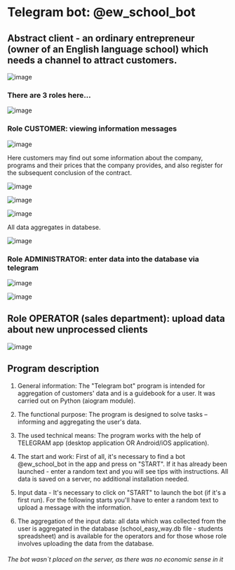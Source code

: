 # Telegram bot:  @ew_school_bot

## Abstract client - an ordinary entrepreneur (owner of an English language school) which needs a channel to attract customers.


![image](https://user-images.githubusercontent.com/108606736/189052981-2628e8a4-d6e2-49d7-ad09-3273abe03345.png)


### There are 3 roles here...

![image](https://user-images.githubusercontent.com/108606736/188949541-bb3bcc7d-7d90-47e8-bb56-7be09dab9196.png)


### **Role CUSTOMER: viewing information messages**

![image](https://user-images.githubusercontent.com/108606736/187730655-dcb47b10-941c-457f-996d-36dac6664c2b.png)

Here customers may find out some information about the company, programs and their prices that the company provides, and also register for the subsequent conclusion of the contract. 

![image](https://user-images.githubusercontent.com/108606736/187731644-d6cc9074-bf08-4e26-9184-1308ebb890f8.png)


![image](https://user-images.githubusercontent.com/108606736/187731940-ed79ffc8-4c2b-4b13-a574-38573981cdf8.png)

![image](https://user-images.githubusercontent.com/108606736/187732317-cbaa3347-2145-4ae4-89a6-00aa7c022bc2.png)

All data aggregates in databese.

![image](https://user-images.githubusercontent.com/108606736/187732770-3df0dc5b-d496-4d50-bd9f-70c9fd22dd4f.png)



### **Role ADMINISTRATOR: enter data into the database via telegram**

![image](https://user-images.githubusercontent.com/108606736/187751136-72bf8183-f4aa-4943-9e8c-bad549d5ccd3.png)

![image](https://user-images.githubusercontent.com/108606736/187751399-e406f7e4-04be-497c-a1b0-8d1677354b33.png)

## **Role OPERATOR (sales department): upload data about new unprocessed clients**

![image](https://user-images.githubusercontent.com/108606736/187751792-33d0951b-1716-4223-8f22-b7a77145efb7.png)


## Program description

1. General information: The "Telegram bot" program is intended for aggregation of customers' data and is a guidebook for a user. It was carried out on Python (aiogram module). 

2. The functional purpose: The program is designed to solve tasks – informing and aggregating the user's data.

3. The used technical means: The program works with the help of TELEGRAM app (desktop application OR Android/iOS application).

4. The start and work: First of all, it's necessary to find a bot @ew_school_bot in the app and press on "START". If it has already been launched - enter a random text and you will see tips with instructions. 
All data is saved on a server, no additional installation needed. 

5. Input data - It's necessary to click on "START" to launch the bot (if it's a first run). For the following starts you'll have to enter a random text to upload a message with the information. 

6. The aggregation of the input data: all data which was collected from the user is aggregated in the database (school_easy_way.db file -  students spreadsheet) and is available for the operators and for those whose role involves uploading the data from the database.






###### The bot wasn`t placed on the server, as there was no economic sense in it
